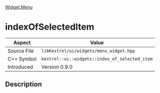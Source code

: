 [Widget.Menu](index)
# indexOfSelectedItem
| Aspect | Value |
| --- | --- |
| Source File | `libKestrel/ui/widgets/menu_widget.hpp` |
| C++ Symbol | `kestrel::ui::widgets::index_of_selected_item` |
| Introduced | Version 0.9.0 |
## Description

